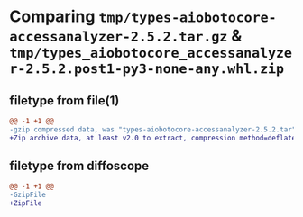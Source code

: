 # Comparing `tmp/types-aiobotocore-accessanalyzer-2.5.2.tar.gz` & `tmp/types_aiobotocore_accessanalyzer-2.5.2.post1-py3-none-any.whl.zip`

## filetype from file(1)

```diff
@@ -1 +1 @@
-gzip compressed data, was "types-aiobotocore-accessanalyzer-2.5.2.tar", last modified: Sat Jul  8 01:43:09 2023, max compression
+Zip archive data, at least v2.0 to extract, compression method=deflate
```

## filetype from diffoscope

```diff
@@ -1 +1 @@
-GzipFile
+ZipFile
```

